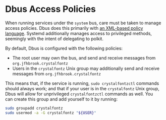 # Dbus Access Policies

When running services under the `system` bus, care must be taken to manage access policies. Dbus does this primarily with [an XML-based policy language](https://dbus.freedesktop.org/doc/dbus-daemon.1.html). Systemd additionally manages access to privileged methods, seemingly with the intent of delegating to polkit.

By default, Dbus is configured with the following policies:

* The root user may own the bus, and send and receive messages from `org.jfhbrook.crystalfontz`
* Users in the `crystalfontz` Unix group may additionally send and receive messages from `org.jfhbrook.crystalfontz`

This means that, if the service is running, `sudo crystalfontzctl` commands should always work; and that if your user is in the `crystalfontz` Unix group, Dbus will allow for unprivileged `crystalfontzctl` commands as well. You can create this group and add yourself to it by running:

```bash
sudo groupadd crystalfontz
sudo usermod -a -G crystalfontz "${USER}"
```
